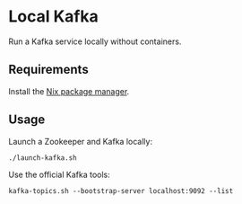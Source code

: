 # Local Kafka

Run a Kafka service locally without containers.

## Requirements

Install the [Nix package manager](https://nixos.org/download.html#download-nix).

## Usage

Launch a Zookeeper and Kafka locally:

```
./launch-kafka.sh
```

Use the official Kafka tools:

```
kafka-topics.sh --bootstrap-server localhost:9092 --list
```
